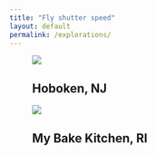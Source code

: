 ```yaml
---
title: "Fly shutter speed"
layout: default
permalink: /explorations/
---
```


<div class="img-archive">
  <div class="img-arrange">
		<div class="hover07">
			<figure class="snip1104">
				<img src="{{ '/assets/explorations/0002_hoboken.jpg' | relative_url }}" />
				<figcaption>
					<h2>Hoboken, <span> NJ</span></h2>
				</figcaption>
			</figure>
		</div>
		<div class="hover07">
			<figure class="snip1104">
				<img class="snip1104" src="{{ '/assets/explorations/0001_cake.jpg' | relative_url }}" />
				<figcaption>
					<h2>My Bake Kitchen, <span> RI</span></h2>
				</figcaption>
			</figure>
		</div>
	</div>
</div>